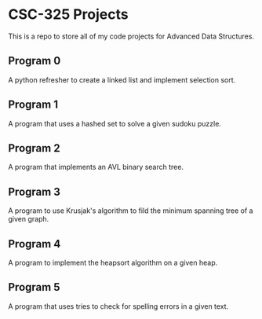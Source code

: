 # CSC-325 Projects

This is a repo to store all of my code projects for Advanced Data Structures.

## Program 0

A python refresher to create a linked list and implement selection sort.

## Program 1

A program that uses a hashed set to solve a given sudoku puzzle.

## Program 2

A program that implements an AVL binary search tree.

## Program 3

A program to use Krusjak's algorithm to fild the minimum spanning tree of a given graph.

## Program 4

A program to implement the heapsort algorithm on a given heap.

## Program 5

A program that uses tries to check for spelling errors in a given text.